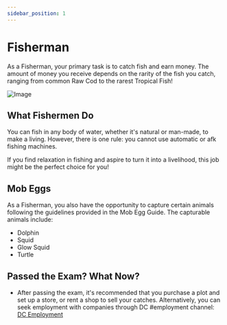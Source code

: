 ```yaml
---
sidebar_position: 1
---
```


# Fisherman

As a Fisherman, your primary task is to catch fish and earn money. The amount of money you receive depends on the rarity of the fish you catch, ranging from common Raw Cod to the rarest Tropical Fish!

![Image](https://media.discordapp.net/attachments/838356841217916989/1165660531869356133/2022-11-13_22.24.57.png?ex=6547a8f7&is=653533f7&hm=a26a9b11523306709a526485418bb136a12e5f69796fcc674f93dfef0beb8eee&=&width=1266&height=671)

## What Fishermen Do

You can fish in any body of water, whether it's natural or man-made, to make a living. However, there is one rule: you cannot use automatic or afk fishing machines. 

If you find relaxation in fishing and aspire to turn it into a livelihood, this job might be the perfect choice for you!

## Mob Eggs

As a Fisherman, you also have the opportunity to capture certain animals following the guidelines provided in the Mob Egg  Guide. The capturable animals include:

- Dolphin
- Squid
- Glow Squid
- Turtle

## Passed the Exam? What Now?

- After passing the exam, it's recommended that you purchase a plot and set up a store, or rent a shop to sell your catches. Alternatively, you can seek employment with companies through DC #employment channel: [DC Employment](https://discord.gg/democracy)
